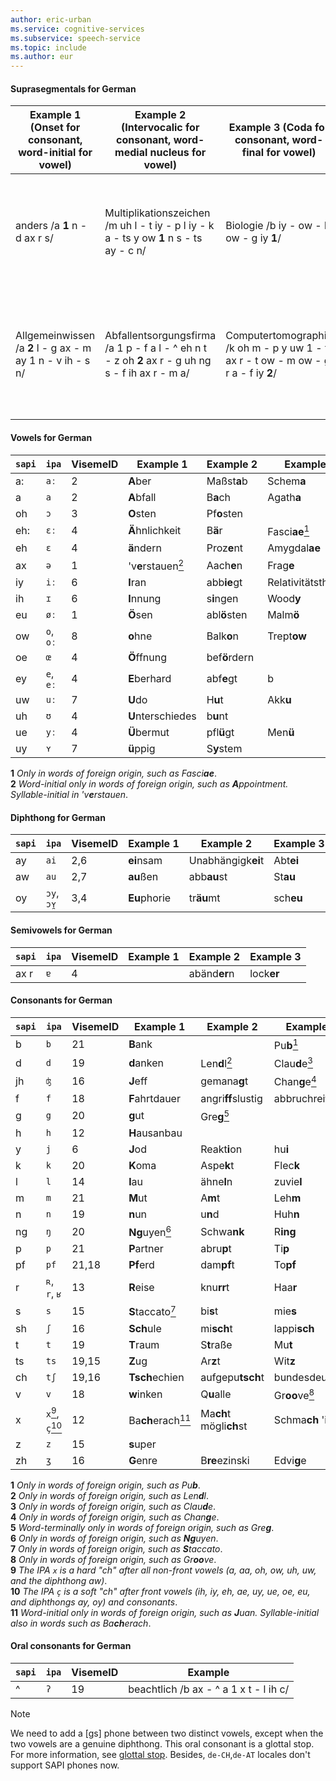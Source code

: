 ```yaml
---
author: eric-urban
ms.service: cognitive-services
ms.subservice: speech-service
ms.topic: include
ms.author: eur
---
```


#### Suprasegmentals for German

| Example&nbsp;1 (Onset for consonant, word-initial for vowel) | Example&nbsp;2 (Intervocalic for consonant, word-medial nucleus for vowel) | Example&nbsp;3 (Coda for consonant, word-final for vowel) | Comments |
|--|--|--|--|
| anders /a **1** n - d ax r s/ | Multiplikationszeichen /m uh l - t iy - p l iy - k a - ts y ow **1** n s - ts ay - c n/ | Biologie /b iy - ow - l ow - g iy **1**/ | Speech service phone set put stress after the vowel of the stressed  syllable |
| Allgemeinwissen /a **2** l - g ax - m ay 1 n - v ih - s n/ | Abfallentsorgungsfirma /a 1 p - f a l - ^ eh n t - z oh **2** ax r - g uh ng s - f ih ax r - m  a/ | Computertomographie /k oh m - p y uw 1 - t ax r - t ow - m ow - g r a - f iy **2**/ | The Speech service phone set puts stress after the vowel of the sub-stressed syllable |

#### Vowels for German

| `sapi` | `ipa`     | VisemeID | Example&nbsp;1                             | Example&nbsp;2     | Example&nbsp;3                          |
|--------|-----------|----------|---------------------------------------|---------------|------------------------------------|
| a:     | `aː`      | 2        | **A**ber                              | Maßst**a**b   | Schem**a**                         |
| a      | `a`       | 2        | **A**bfall                            | B**a**ch      | Agath**a**                         |
| oh     | `ɔ`       | 3        | **O**sten                             | Pf**o**sten   |                                    |
| eh:    | `ɛː`      | 4        | **Ä**hnlichkeit                       | B**ä**r       | Fasci**ae**[<sup>1</sup>](#de-v-1) |
| eh     | `ɛ`       | 4        | **ä**ndern                            | Proz**e**nt   | Amygdal**ae**                      |
| ax     | `ə`       | 1        | 'v**e**rstauen[<sup>2</sup>](#de-v-2) | Aach**e**n    | Frag**e**                          |
| iy     | `iː`      | 6        | **I**ran                              | abb**ie**gt   | Relativitätstheor**ie**            |
| ih     | `ɪ`       | 6        | **I**nnung                            | s**i**ngen    | Wood**y**                          |
| eu     | `øː`      | 1        | **Ö**sen                              | abl**ö**sten  | Malm**ö**                          |
| ow     | `o`, `oː` | 8        | **o**hne                              | Balk**o**n    | Trept**ow**                        |
| oe     | `œ`       | 4        | **Ö**ffnung                           | bef**ö**rdern |                                    |
| ey     | `e`, `eː` | 4        | **E**berhard                          | abf**e**gt    | b                                  |
| uw     | `uː`      | 7        | **U**do                               | H**u**t       | Akk**u**                           |
| uh     | `ʊ`       | 4        | **U**nterschiedes                     | b**u**nt      |                                    |
| ue     | `yː`      | 4        | **Ü**bermut                           | pfl**ü**gt    | Men**ü**                           |
| uy     | `ʏ`       | 7        | **ü**ppig                             | S**y**stem    |                                    |

<a id="de-v-1"></a>
**1** *Only in words of foreign origin, such as Fasci**ae***.<br>
<a id="de-v-2"></a>
**2** *Word-initial only in words of foreign origin, such as **A**ppointment. Syllable-initial in 'v**e**rstauen*.

#### Diphthong for German

| `sapi` | `ipa`       | VisemeID | Example&nbsp;1    | Example&nbsp;2          | Example&nbsp;3 |
|--------|-------------|----------|--------------|--------------------|-----------|
| ay     | `ai`        | 2,6      | **ei**nsam   | Unabhängigk**ei**t | Abt**ei** |
| aw     | `au`        | 2,7      | **au**ßen    | abb**au**st        | St**au**  |
| oy     | `ɔy`, `ɔʏ̯` | 3,4      | **Eu**phorie | tr**äu**mt         | sch**eu** |

#### Semivowels for German

| `sapi` | `ipa` | VisemeID | Example&nbsp;1 | Example&nbsp;2    | Example&nbsp;3  |
|--------|-------|----------|-----------|--------------|------------|
| ax r   | `ɐ`   | 4        |           | abänd**er**n | lock**er** |

#### Consonants for German

| `sapi` | `ipa` | VisemeID | Example&nbsp;1 | Example&nbsp;2 | Example&nbsp;3 |
|--|--|----------|--|--|--|
| b | `b` | 21       | **B**ank | | Pu**b**[<sup>1</sup>](#de-c-1) |
| d | `d` | 19       | **d**anken | Len**d**l[<sup>2</sup>](#de-c-2) | Clau**d**e[<sup>3</sup>](#de-c-3) |
| jh | `ʤ` | 16       | **J**eff | gemana**g**t | Chan**g**e[<sup>4</sup>](#de-c-4) |
| f | `f` | 18       | **F**ahrtdauer | angri**ff**slustig | abbruchrei**f** |
| g | `g` | 20       | **g**ut |  Gre**g**[<sup>5</sup>](#de-c-5) |  |
| h | `h` | 12       | **H**ausanbau |  |  |
| y | `j` | 6        | **J**od | Reakt**i**on | hu**i** |
| k | `k` | 20       | **K**oma | Aspe**k**t | Flec**k** |
| l | `l` | 14       | **l**au | ähne**l**n | zuvie**l** |
| m | `m` | 21       | **M**ut | A**m**t | Leh**m** |
| n | `n` | 19       | **n**un | u**n**d | Huh**n** |
| ng | `ŋ` | 20       | **Ng**uyen[<sup>6</sup>](#de-c-6) | Schwa**nk** | R**ing** |
| p | `p` | 21       | **P**artner | abru**p**t | Ti**p** |
| pf | `pf` | 21,18    | **Pf**erd | dam**pf**t | To**pf** |
| r | `ʀ`, `r`, `ʁ` | 13       | **R**eise | knu**rr**t | Haa**r** |
| s | `s` | 15       | **S**taccato[<sup>7</sup>](#de-c-7) | bi**s**t | mie**s** |
| sh | `ʃ` | 16       | **Sch**ule | mi**sch**t | lappi**sch** |
| t | `t` | 19       | **T**raum | S**t**raße | Mu**t** |
| ts | `ts` | 19,15    | **Z**ug | Ar**z**t | Wit**z** |
| ch | `tʃ` | 19,16    | **Tsch**echien | aufgepu**tsch**t | bundesdeu**tsch** |
| v | `v` | 18       | **w**inken | Q**u**alle | Gr**oo**ve[<sup>8</sup>](#de-c-8) |
| x | `x`[<sup>9</sup>](#de-c-9), `ç`[<sup>10</sup>](#de-c-10) | 12       | Ba**ch**erach[<sup>11</sup>](#de-c-11) | Ma**ch**t mögli**ch**st | Schma**ch** 'i**ch** |
| z | `z` | 15       | **s**uper |  |  |
| zh | `ʒ` | 16       | **G**enre | B**re**ezinski | Edvi**g**e |

<a id="de-c-1"></a>
**1** *Only in words of foreign origin, such as Pu**b***.<br>
<a id="de-c-2"></a>
**2** *Only in words of foreign origin, such as Len**d**l*.<br>
<a id="de-c-3"></a>
**3** *Only in words of foreign origin, such as Clau**d**e*.<br>
<a id="de-c-4"></a>
**4** *Only in words of foreign origin, such as Chan**g**e*.<br>
<a id="de-c-5"></a>
**5** *Word-terminally only in words of foreign origin, such as Gre**g***.<br>
<a id="de-c-6"></a>
**6** *Only in words of  foreign origin, such as **Ng**uyen*.<br>
<a id="de-c-7"></a>
**7** *Only in words of foreign origin, such as **S**taccato*.<br>
<a id="de-c-8"></a>
**8** *Only in words of foreign origin, such as Gr**oo**ve*.<br>
<a id="de-c-9"></a>
**9** *The IPA `x` is a hard "ch" after all non-front vowels (a, aa, oh, ow, uh, uw, and the diphthong aw)*.<br>
<a id="de-c-10"></a>
**10** *The IPA `ç` is a soft "ch" after front vowels (ih, iy, eh, ae, uy, ue, oe, eu, and diphthongs ay, oy) and consonants*.<br>
<a id="de-c-11"></a>
**11** *Word-initial only in words of foreign origin, such as **J**uan. Syllable-initial also in words such as Ba**ch**erach*.<br>

#### Oral consonants for German

| `sapi` | `ipa` | VisemeID | Example                                  |
|--------|-------|----------|------------------------------------------|
| ^      | `ʔ`   | 19        |beachtlich     /b ax - ^ a 1 x t - l ih c/ |

> [!NOTE]
> We need to add a [gs\] phone between two distinct vowels, except when the two vowels are a genuine diphthong. This oral consonant is a glottal stop. For more information, see [glottal stop](http://en.wikipedia.org/wiki/Glottal_stop).
> Besides, `de-CH`,`de-AT` locales don't support SAPI phones now.
